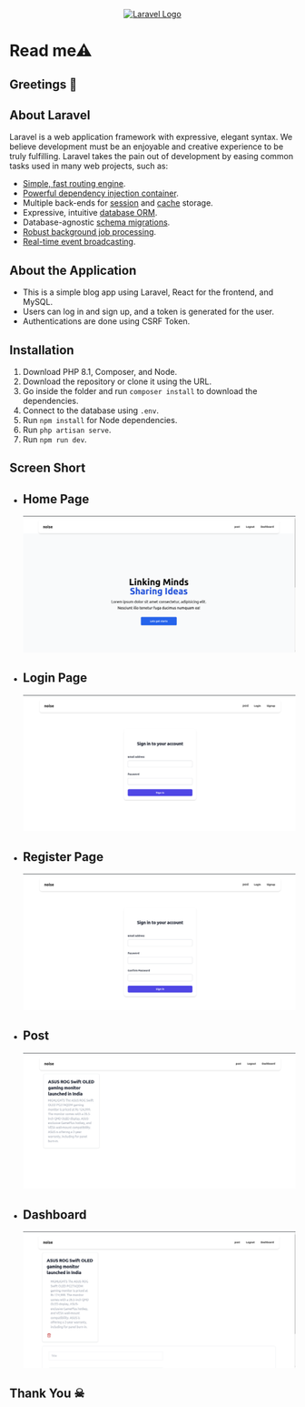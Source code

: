 
<p align="center"><a href="https://laravel.com" target="_blank"><img src="https://raw.githubusercontent.com/laravel/art/master/logo-lockup/5%20SVG/2%20CMYK/1%20Full%20Color/laravel-logolockup-cmyk-red.svg" width="400" alt="Laravel Logo"></a></p>

# Read me⚠ 
## Greetings 💐


## About Laravel

Laravel is a web application framework with expressive, elegant syntax. We believe development must be an enjoyable and creative experience to be truly fulfilling. Laravel takes the pain out of development by easing common tasks used in many web projects, such as:

- [Simple, fast routing engine](https://laravel.com/docs/routing).
- [Powerful dependency injection container](https://laravel.com/docs/container).
- Multiple back-ends for [session](https://laravel.com/docs/session) and [cache](https://laravel.com/docs/cache) storage.
- Expressive, intuitive [database ORM](https://laravel.com/docs/eloquent).
- Database-agnostic [schema migrations](https://laravel.com/docs/migrations).
- [Robust background job processing](https://laravel.com/docs/queues).
- [Real-time event broadcasting](https://laravel.com/docs/broadcasting).

## About the Application

- This is a simple blog app using Laravel, React for the frontend, and MySQL.
- Users can log in and sign up, and a token is generated for the user.
- Authentications are done using CSRF Token.

## Installation

1. Download PHP 8.1, Composer, and Node.
2. Download the repository or clone it using the URL.
3. Go inside the folder and run `composer install` to download the dependencies.
4. Connect to the database using `.env`.
5. Run `npm install` for Node dependencies.
6. Run `php artisan serve`.
7. Run `npm run dev`.

## Screen Short

- ## Home Page
    ![alt text](<Screenshot from 2024-04-12 19-41-13.png>)
- ## Login Page
    ![alt text](<Screenshot from 2024-04-12 19-43-06.png>)
- ## Register Page
    ![alt text](<Screenshot from 2024-04-12 19-43-38.png>)
- ## Post 
    ![alt text](<Screenshot from 2024-04-12 19-45-38.png>)
- ## Dashboard
    ![alt text](<Screenshot from 2024-04-12 19-46-32.png>)



## Thank You ☠
